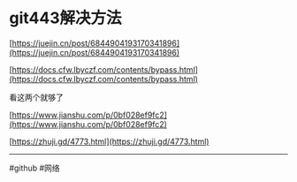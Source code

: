 # git443解决方法

[https://juejin.cn/post/6844904193170341896](https://juejin.cn/post/6844904193170341896)

[https://docs.cfw.lbyczf.com/contents/bypass.html](https://docs.cfw.lbyczf.com/contents/bypass.html)

看这两个就够了

[https://www.jianshu.com/p/0bf028ef9fc2](https://www.jianshu.com/p/0bf028ef9fc2)

[https://zhuji.gd/4773.html](https://zhuji.gd/4773.html)

---
#github #网络
